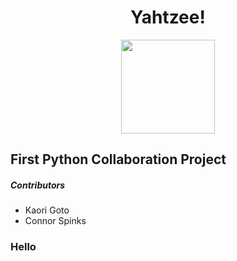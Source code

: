 <h1 align="center">Yahtzee!</h1>
<p align="center"><img src="https://icons.veryicon.com/png/o/miscellaneous/other/dice-19.png" width="150"></p>

## First Python Collaboration Project

##### Contributors
- Kaori Goto
- Connor Spinks

### Hello
